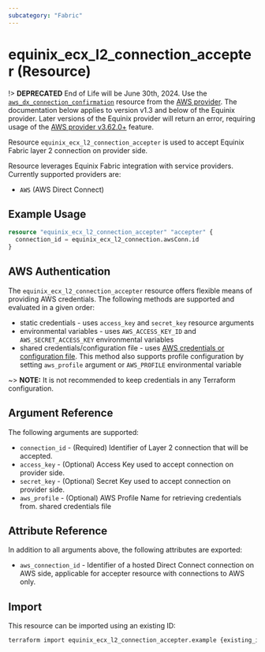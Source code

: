 ```yaml
---
subcategory: "Fabric"
---
```


# equinix_ecx_l2_connection_accepter (Resource)

!> **DEPRECATED** End of Life will be June 30th, 2024. Use the [`aws_dx_connection_confirmation`](https://registry.terraform.io/providers/hashicorp/aws/latest/docs/resources/dx_connection_confirmation) resource from the [AWS provider](https://registry.terraform.io/providers/hashicorp/aws/latest/docs). The documentation below applies to version v1.3 and below of the Equinix provider. Later versions of the Equinix provider will return an error, requiring usage of the [AWS provider v3.62.0+](https://github.com/hashicorp/terraform-provider-aws/blob/v3.62.0/CHANGELOG.md#3620-october-08-2021) feature.

Resource `equinix_ecx_l2_connection_accepter` is used to accept Equinix Fabric layer 2 connection on provider side.

Resource leverages Equinix Fabric integration with service providers. Currently supported providers are:

* `AWS` (AWS Direct Connect)

## Example Usage

```terraform
resource "equinix_ecx_l2_connection_accepter" "accepter" {
  connection_id = equinix_ecx_l2_connection.awsConn.id
}
```

## AWS Authentication

The `equinix_ecx_l2_connection_accepter` resource offers flexible means of providing AWS credentials. The following methods are supported and evaluated in a given order:

* static credentials - uses `access_key` and `secret_key` resource arguments
* environmental variables - uses `AWS_ACCESS_KEY_ID` and `AWS_SECRET_ACCESS_KEY` environmental variables
* shared credentials/configuration file - uses [AWS credentials or configuration file](https://docs.aws.amazon.com/cli/latest/userguide/cli-configure-files.html). This method also supports profile configuration by setting `aws_profile` argument or `AWS_PROFILE` environmental variable

~> **NOTE:** It is not recommended to keep credentials in any Terraform configuration.

## Argument Reference

The following arguments are supported:

* `connection_id` - (Required) Identifier of Layer 2 connection that will be accepted.
* `access_key` - (Optional) Access Key used to accept connection on provider side.
* `secret_key` - (Optional) Secret Key used to accept connection on provider side.
* `aws_profile` - (Optional) AWS Profile Name for retrieving credentials from. shared credentials file

## Attribute Reference

In addition to all arguments above, the following attributes are exported:

* `aws_connection_id` - Identifier of a hosted Direct Connect connection on AWS side, applicable for accepter resource with connections to AWS only.

## Import

This resource can be imported using an existing ID:

```sh
terraform import equinix_ecx_l2_connection_accepter.example {existing_id}
```
